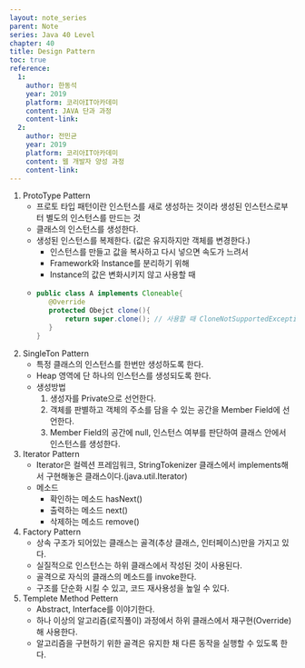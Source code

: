 ```yaml
---
layout: note_series
parent: Note
series: Java 40 Level
chapter: 40
title: Design Pattern
toc: true
reference:
  1:
    author: 한동석
    year: 2019
    platform: 코리아IT아카데미
    content: JAVA 단과 과정
    content-link:
  2:
    author: 전민균
    year: 2019
    platform: 코리아IT아카데미
    content: 웹 개발자 양성 과정
    content-link: 
---
```


1. ProtoType Pattern
   - 프로토 타입 패턴이란 인스턴스를 새로 생성하는 것이라 생성된 인스턴스로부터 별도의 인스턴스를 만드는 것
   - 클래스의 인스턴스를 생성한다.
   - 생성된 인스턴스를 복제한다. (값은 유지하지만 객체를 변경한다.)
      - 인스턴스를 만들고 값을 복사하고 다시 넣으면 속도가 느려서
      - Framework와 Instance를 분리하기 위해
      - Instance의 값은 변화시키지 않고 사용할 때
   - ```java
     public class A implements Cloneable{
        @Override
        protected Obejct clone(){
            return super.clone(); // 사용할 때 CloneNotSupportedException 발생 복제 클래스를 허용하지 않는 예외
        }
     }
     ```
2. SingleTon Pattern
    - 특정 클래스의 인스턴스를 한번만 생성하도록 한다.
    - Heap 영역에 단 하나의 인스턴스를 생성되도록 한다.
    - 생성방법
      1. 생성자를 Private으로 선언한다.
      2. 객체를 판별하고 객체의 주소를 담을 수 있는 공간을 Member Field에 선언한다.
      3. Member Field의 공간에 null, 인스턴스 여부를 판단하여 클래스 안에서 인스턴스를 생성한다.
3. Iterator Pattern
   - Iterator은 컬렉션 프레임워크, StringTokenizer 클래스에서 implements해서 구현해놓은 클래스이다.(java.util.Iterator)
   - 메소드
      - 확인하는 메소드 hasNext()
      - 출력하는 메소드 next()
      - 삭제하는 메소드 remove()
4. Factory Pattern
   - 상속 구조가 되어있는 클래스는 골격(추상 클래스, 인터페이스)만을 가지고 있다.
   - 실질적으로 인스턴스는 하위 클래스에서 작성된 것이 사용된다.
   - 골격으로 자식의 클래스의 메소드를 invoke한다.
   - 구조를 단순화 시킬 수 있고, 코드 재사용성을 높일 수 있다.
5. Templete Method Pettern
   - Abstract, Interface를 이야기한다.
   - 하나 이상의 알고리즘(로직풀이) 과정에서 하위 클래스에서 재구현(Override)해 사용한다.
   - 알고리즘을 구현하기 위한 골격은 유지한 채 다른 동작을 실행할 수 있도록 한다.